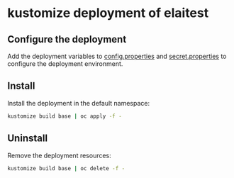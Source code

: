 # kustomize deployment of elaitest
## Configure the deployment
Add the deployment variables to [config.properties](./base/config.properties) and [secret.properties](./base/secret.properties) to
configure the deployment environment.

## Install
Install the deployment in the default namespace:
```bash
kustomize build base | oc apply -f -
```

## Uninstall
Remove the deployment resources:
```bash
kustomize build base | oc delete -f -
```
